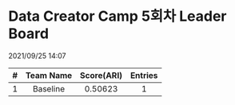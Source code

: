 # Data Creator Camp 5회차 Leader Board
2021/09/25 14:07

|#|Team Name|Score(ARI)|Entries|  
|:---:|:---:|:---:|:---:|  
|1|Baseline|0.50623|1|  
